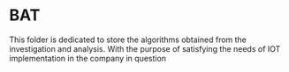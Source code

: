 # BAT
This folder is dedicated to store the algorithms obtained from the investigation and analysis.
With the purpose of satisfying the needs of IOT implementation in the company in question
